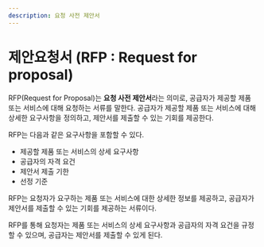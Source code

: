 ```yaml
---
description: 요청 사전 제안서
---
```


# 제안요청서 (RFP : Request for proposal)

RFP(Request for Proposal)는 **요청 사전 제안서**라는 의미로, 공급자가 제공할 제품 또는 서비스에 대해 요청하는 서류를 말한다. 공급자가 제공할 제품 또는 서비스에 대해 상세한 요구사항을 정의하고, 제안서를 제출할 수 있는 기회를 제공한다.

RFP는 다음과 같은 요구사항을 포함할 수 있다.

* 제공할 제품 또는 서비스의 상세 요구사항
* 공급자의 자격 요건
* 제안서 제출 기한
* 선정 기준

RFP는 요청자가 요구하는 제품 또는 서비스에 대한 상세한 정보를 제공하고, 공급자가 제안서를 제출할 수 있는 기회를 제공하는 서류이다.&#x20;

RFP를 통해 요청자는 제품 또는 서비스의 상세 요구사항과 공급자의 자격 요건을 규정할 수 있으며, 공급자는 제안서를 제출할 수 있게 된다.
